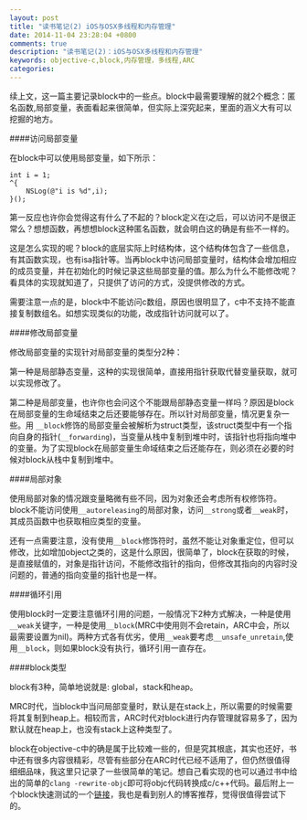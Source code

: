 ```yaml
---
layout: post
title: "读书笔记(2) iOS与OSX多线程和内存管理"
date: 2014-11-04 23:28:04 +0800
comments: true
description: "读书笔记(2)：iOS与OSX多线程和内存管理" 
keywords: objective-c,block,内存管理，多线程,ARC
categories: 
---
```

续上文，这一篇主要记录block中的一些点。block中最需要理解的就2个概念：匿名函数,局部变量，表面看起来很简单，但实际上深究起来，里面的涵义大有可以挖掘的地方。

####访问局部变量

在block中可以使用局部变量，如下所示：

	int i = 1;
	^{
		NSLog(@"i is %d",i);
	}();
	
第一反应也许你会觉得这有什么了不起的？block定义在i之后，可以访问不是很正常么？想想函数，再想想block这种匿名函数，就会明白这的确是有些不一样的。

这是怎么实现的呢？block的底层实际上时结构体，这个结构体包含了一些信息，有其函数实现，也有isa指针等。当再block中访问局部变量时，结构体会增加相应的成员变量，并在初始化的时候记录这些局部变量的值。那么为什么不能修改呢？看具体的实现就知道了，只提供了访问的方式，没提供修改的方式。

需要注意一点的是，block中不能访问c数组，原因也很明显了，c中不支持不能直接复制数组名。如想实现类似的功能，改成指针访问就可以了。


####修改局部变量

修改局部变量的实现针对局部变量的类型分2种：

第一种是局部静态变量，这种的实现很简单，直接用指针获取代替变量获取，就可以实现修改了。

第二种是局部变量，也许你也会问这个不能跟局部静态变量一样吗？原因是block在局部变量的生命域结束之后还要能够存在。所以针对局部变量，情况更复杂一些。用 `__block`修饰的局部变量会被解析为struct类型，该struct类型中有一个指向自身的指针(`__forwarding`)，当变量从栈中复制到堆中时，该指针也将指向堆中的变量。为了实现block在局部变量生命域结束之后还能存在，则必须在必要的时候对block从栈中复制到堆中。

####局部对象

使用局部对象的情况跟变量略微有些不同，因为对象还会考虑所有权修饰符。block不能访问使用`__autoreleasing`的局部对象，访问`__strong`或者`__weak`时，其成员函数中也获取相应类型的变量。

还有一点需要注意，没有使用`__block`修饰符时，虽然不能让对象重定位，但可以修改，比如增加object之类的，这是什么原因，很简单了，block在获取的时候，是直接赋值的，对象是指针访问，不能修改指针的指向，但修改其指向的内容时没问题的，普通的指向变量的指针也是一样。

####循环引用

使用block时一定要注意循环引用的问题，一般情况下2种方式解决，一种是使用`__weak`关键字，一种是使用`__block`(MRC中使用则不会retain，ARC中会，所以最需要设置为nil)。两种方式各有优劣，使用`__weak`要考虑`__unsafe_unretain`,使用`__block`，则如果block没有执行，循环引用一直存在。

####block类型

block有3种，简单地说就是: global，stack和heap。

MRC时代，当block中当问局部变量时，默认是在stack上，所以需要的时候需要将其复制到heap上。相较而言，ARC时代对block进行内存管理就容易多了，因为默认就在heap上，也没有stack上这种类型了。

block在objective-c中的确是属于比较难一些的，但是究其根底，其实也还好，书中还有很多内容很精彩，尽管有些部分在ARC时代已经不适用了，但仍然很值得细细品味，我这里只记录了一些很简单的笔记。想自己看实现的也可以通过书中给出的简单的`clang -rewrite-objc`即可将objc代码转换成c/c++代码。最后附上一个block快速测试的一个[链接](http://blog.parse.com/2013/02/05/objective-c-blocks-quiz/)，我也是看到别人的博客推荐，觉得很值得尝试下的。